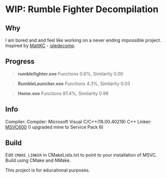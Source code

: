 # WIP: Rumble Fighter Decompilation

## Why
I am bored and and feel like working on a never ending impossible project.
Inspired by [MattKC](https://github.com/itsmattkc) - [isledecomp](https://github.com/isledecomp/isle).

## Progress
> **rumblefighter.exe**
> Functions 0.6%, Similarity 0.00

> **RumbleLauncher.exe**
> Functions 4.3%, Similarity 0.03

> **Home.exe**
> Functions 97.4%, Similarity 0.99



## Info
Compiler: Compiler: Microsoft Visual C/C++(16.00.40219) C++
Linker: [MSVC600](https://github.com/itsmattkc/MSVC600) (I upgraded mine to Service Pack 6)

## Build 
Edit ``CMAKE_LINKER`` in CMakeLists.txt to point to your installation of MSVC.
Build using CMake and NMake.

This project is for educational purposes.


